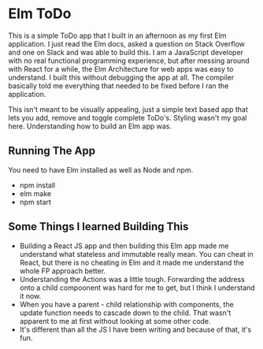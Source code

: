 # Elm ToDo
This is a simple ToDo app that I built in an afternoon as my first Elm application. I just read the Elm docs,
asked a question on Stack Overflow and one on Slack and was able to build this. I am a JavaScript developer with no real functional programming
experience, but after messing around with React for a while, the Elm Architecture for web apps was easy to understand. I built this without debugging the app at all. The compiler basically
told me everything that needed to be fixed before I ran the application.

This isn't meant to be visually appealing, just a simple text based app that lets you add, remove and toggle complete ToDo's. Styling wasn't my goal here. 
Understanding how to build an Elm app was.

## Running The App
You need to have Elm installed as well as Node and npm. 
- npm install
- elm make
- npm start

## Some Things I learned Building This
- Building a React JS app and then building this Elm app made me understand what stateless and immutable really mean. You can cheat in React, but there is
no cheating in Elm and it made me understand the whole FP approach better.
- Understanding the Actions was a little tough. Forwarding the address onto a child compoonent was hard for me to get, but I think I understand it now.
- When you have a parent - child relationship with components, the update function needs to cascade down to the child. 
That wasn't apparent to me at first without looking at some other code.
- It's different than all the JS I have been writing and because of that, it's fun.   